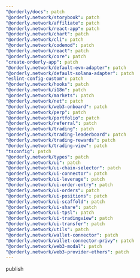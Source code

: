 ```yaml
---
"@orderly/docs": patch
"@orderly.network/storybook": patch
"@orderly.network/affiliate": patch
"@orderly.network/react-app": patch
"@orderly.network/chart": patch
"@orderly.network/cli": patch
"@orderly.network/codemod": patch
"@orderly.network/react": patch
"@orderly.network/core": patch
"create-orderly-app": patch
"@orderly.network/default-evm-adapter": patch
"@orderly.network/default-solana-adapter": patch
"eslint-config-custom": patch
"@orderly.network/hooks": patch
"@orderly.network/i18n": patch
"@orderly.network/markets": patch
"@orderly.network/net": patch
"@orderly.network/web3-onboard": patch
"@orderly.network/perp": patch
"@orderly.network/portfolio": patch
"@orderly.network/referral": patch
"@orderly.network/trading": patch
"@orderly.network/trading-leaderboard": patch
"@orderly.network/trading-rewards": patch
"@orderly.network/trading-view": patch
"tsconfig": patch
"@orderly.network/types": patch
"@orderly.network/ui": patch
"@orderly.network/ui-chain-selector": patch
"@orderly.network/ui-connector": patch
"@orderly.network/ui-leverage": patch
"@orderly.network/ui-order-entry": patch
"@orderly.network/ui-orders": patch
"@orderly.network/ui-positions": patch
"@orderly.network/ui-scaffold": patch
"@orderly.network/ui-share": patch
"@orderly.network/ui-tpsl": patch
"@orderly.network/ui-tradingview": patch
"@orderly.network/ui-transfer": patch
"@orderly.network/utils": patch
"@orderly.network/wallet-connector": patch
"@orderly.network/wallet-connector-privy": patch
"@orderly.network/web3-modal": patch
"@orderly.network/web3-provider-ethers": patch
---
```


publish
